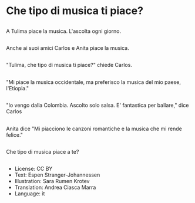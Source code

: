 # Che tipo di musica ti piace?

##
A Tulima piace la musica. L'ascolta ogni giorno.

##
Anche ai suoi amici Carlos e Anita piace la musica.

##
"Tulima, che tipo di musica ti piace?" chiede Carlos.

##
"Mi piace la musica occidentale, ma preferisco la musica del mio paese, l'Etiopia."

##
"Io vengo dalla Colombia. Ascolto solo salsa. E' fantastica per ballare," dice Carlos

##
Anita dice "Mi piacciono le canzoni romantiche e la musica che mi rende felice."

##
Che tipo di musica piace a te?

##
* License: CC BY
* Text: Espen Stranger-Johannessen
* Illustration: Sara Rumen Krotev
* Translation: Andrea Ciasca Marra
* Language: it
